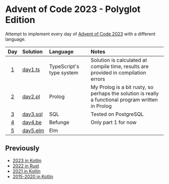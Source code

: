 # Advent of Code 2023 - Polyglot Edition

Attempt to implement every day of [Advent of Code 2023](http://adventofcode.com/2023/) with a different language.

|                    Day                     | Solution                      | Language                 | Notes                                                                                              |
|:------------------------------------------:|:------------------------------|:-------------------------|:---------------------------------------------------------------------------------------------------|
|  [1](https://adventofcode.com/2023/day/1)  | [day1.ts](src/day1/day1.ts)   | TypeScript's type system | Solution is calculated at compile time, results are provided in compilation errors                 |
|  [2](https://adventofcode.com/2023/day/2)  | [day2.pl](src/day2/day2.pl)   | Prolog                   | My Prolog is a bit rusty, so perhaps the solution is really a functional program written in Prolog |
|  [3](https://adventofcode.com/2023/day/3)  | [day3.sql](src/day3/day3.sql) | SQL                      | Tested on PostgreSQL                                                                               |
|  [4](https://adventofcode.com/2023/day/4)  | [day4.be](src/day4/day4.be)   | Befunge                  | Only part 1 for now                                                                                |
|  [5](https://adventofcode.com/2023/day/5)  | [day5.elm](src/day5/day5.elm) | Elm                      |                                                                                                    |

## Previously

* [2023 in Kotlin](https://github.com/komu/advent-of-code-2023-kotlin)
* [2022 in Rust](https://github.com/komu/advent-of-code-2022)
* [2021 in Kotlin](https://github.com/komu/advent-of-code-2021)
* [2015-2020 in Kotlin](https://github.com/komu/advent-of-code)
